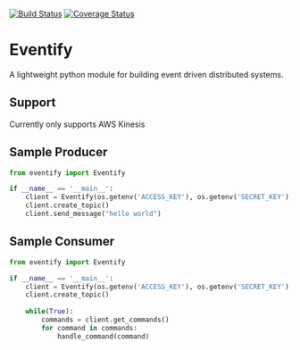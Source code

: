 [![Build Status](https://travis-ci.org/morissette/eventify.svg?branch=master)](https://travis-ci.org/morissette/eventify)
<a href='https://coveralls.io/github/morissette/eventify?branch=master'><img src='https://coveralls.io/repos/github/morissette/eventify/badge.svg?branch=master' alt='Coverage Status' /></a>

# Eventify
A lightweight python module for building event driven distributed systems.

## Support
Currently only supports AWS Kinesis

## Sample Producer
```python
from eventify import Eventify

if __name__ == '__main__':
    client = Eventify(os.getenv('ACCESS_KEY'), os.getenv('SECRET_KEY'), 'TestStream', iterator_type='AT_SEQUENCE_NUMBER')
    client.create_topic()
    client.send_message("hello world")
```

## Sample Consumer
```python
from eventify import Eventify

if __name__ == '__main__':
    client = Eventify(os.getenv('ACCESS_KEY'), os.getenv('SECRET_KEY'), 'TestStream', iterator_type='AT_SEQUENCE_NUMBER')
    client.create_topic()
     
    while(True):
        commands = client.get_commands()
        for command in commands:
            handle_command(command)
```
